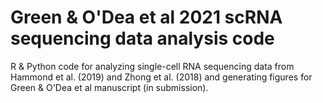 # Green & O'Dea et al 2021 scRNA sequencing data analysis code
R &amp; Python code for analyzing single-cell RNA sequencing data from Hammond et al. (2019) and Zhong et al. (2018) and generating figures for Green &amp; O'Dea et al manuscript (in submission). 
